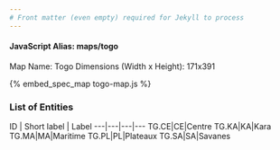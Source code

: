 ```yaml
---
# Front matter (even empty) required for Jekyll to process
---
```


#### JavaScript Alias: maps/togo

Map Name: Togo
Dimensions (Width x Height): 171x391



{% embed_spec_map togo-map.js %}

### List of Entities

ID | Short label | Label
---|---|---|---
TG.CE|CE|Centre
TG.KA|KA|Kara
TG.MA|MA|Maritime
TG.PL|PL|Plateaux
TG.SA|SA|Savanes


